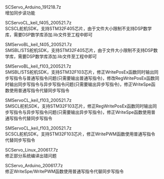 SCServo_Arduino_191218.7z  
增加同步读功能  

SCServoCL_keil_f405_200521.7z  
SCSCL舵机SDK，支持STM32F405芯片，由于文件大小限制不支持DSP数学库，需要DSP数学库添加.lib文件至工程中即可  

SMServoBL_keil_f405_200521.7z  
SMSBL/STS舵机SDK，支持STM32F405芯片，由于文件大小限制不支持DSP数学库，需要DSP数学库添加.lib文件至工程中即可  

SMServoBL_keil_f103_200521.7z  
SMSBL/STS舵机SDK，支持STM32F103芯片，修正WritePosEx函数同时输出同步写指令与普通写指令问题(只需要输出普通写指令)，修改RegWritePosEx函数同时输出同步写指令与异步写指令问题(只需要输出异步写指令)，修正WriteSpe函数使用普通写指令代替同步写指令  

SMServoCL_keil_f103_200521.7z  
SMSCL舵机SDK，支持STM32F103芯片，修正RegWritePosEx函数同时输出同步写指令与异步写指令问题(只需要输出异步写指令)，修正WriteSpe函数使用普通写指令代替同步写指令  

SMServoCL_keil_f103_200521.7z  
SCSCL舵机SDK，支持STM32F103芯片，修正WritePWM函数使用普通写指令代替同步写指令  

SCServo_Linux_200617.7z  
修正部分系统编译出错问题  

SCServo_Arduino_200617.7z  
修正WriteSpe/WritePWM函数使用普通写指令代替同步写指令  
